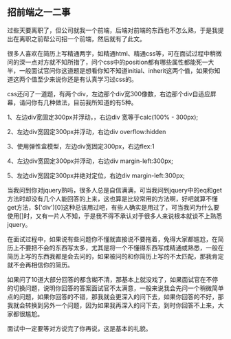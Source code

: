 ## 招前端之一二事

过些天要离职了，但公司就我一个前端，后端对前端的东西也不怎么熟，于是我提出在离职之前帮公司招一个前端，然后就有了此文。

很多人喜欢在简历上写精通两字，如精通html、精通css等，可在面试过程中稍微问的深一点对方就不知所措了，问个css中的position都有哪些属性都能死一大半，一般面试官问你这道题是想看你知不知道initial、inherit这两个值，如果你知道这两个值至少来说你还是有认真学习过css的。

css还问了一道题，有两个div，左边那个div宽300像数，右边那个div自适应屏幕，请问你有几种做法，目前我所知道的有5种。

1、左边div宽固定300px并浮动，，右边div 宽等于calc(100% - 300px);

2、左边div宽固定300px并浮动，右边div overflow:hidden

3、使用弹性盒模型，左边div宽固定300px，右边flex:1

4、左边div宽固定300px并浮动，右边div margin-left:300px;

5、左边div宽固定300px并绝对定位，右边div margin-left:300px;

当我问到你对jquery熟吗，很多人总是自信满满，可当我问到jquery中的eq和get方法时却没有几个人能回答的上来，这也算是比较常用的方法啊，好吧就算不懂get方法，$('div')[0]这种总该用过吧，有些人确实是用过了，可当我问为什么要使用[]时，又有一片人不知，于是我不得不承认对于很多人来说根本就谈不上熟悉jquery。

在面试过程中，如果说有些问题你不懂就直接说不要拖着，免得大家都尴尬，在简历上不要把不会的东西写太多，尤其是将一个不懂得东西写成精通或熟悉，一般在简历上写的东西我都是会去问的，如果被问的和你简历上写的不太匹配，那我肯定就不会再相信你的简历。

如果问了10道大部分回答的都含糊不清，那基本上就没戏了，如果面试官在不停的切换问题，说明你回答的答案面试官不太满意，一般来说我会先问一个稍微简单点的问题，如果你回答的不错，那我就会更深入的问下去，如果你回答的不好，那我就会转换到另外一个问题，因为如果我再深入的问下去，到时你回答不上来，大家都很尴尬。

面试中一定要等对方说完了你再说，这是基本的礼貌。